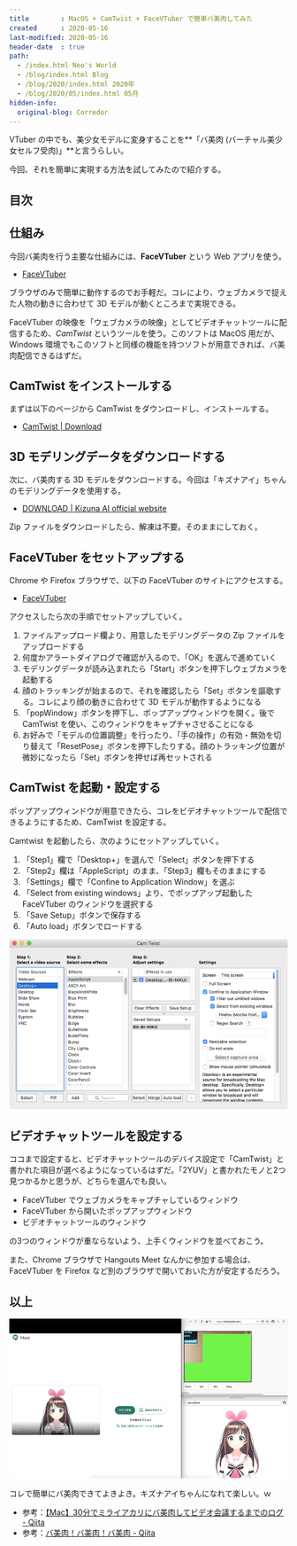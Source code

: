 ```yaml
---
title        : MacOS + CamTwist + FaceVTuber で簡単バ美肉してみた
created      : 2020-05-16
last-modified: 2020-05-16
header-date  : true
path:
  - /index.html Neo's World
  - /blog/index.html Blog
  - /blog/2020/index.html 2020年
  - /blog/2020/05/index.html 05月
hidden-info:
  original-blog: Corredor
---
```


VTuber の中でも、美少女モデルに変身することを**「バ美肉 (バーチャル美少女セルフ受肉)」**と言うらしい。

今回、それを簡単に実現する方法を試してみたので紹介する。

## 目次

## 仕組み

今回バ美肉を行う主要な仕組みには、**FaceVTuber** という Web アプリを使う。

- [FaceVTuber](https://facevtuber.com/)

ブラウザのみで簡単に動作するのでお手軽だ。コレにより、ウェブカメラで捉えた人物の動きに合わせて 3D モデルが動くところまで実現できる。

FaceVTuber の映像を「ウェブカメラの映像」としてビデオチャットツールに配信するため、_CamTwist_ というツールを使う。このソフトは MacOS 用だが、Windows 環境でもこのソフトと同様の機能を持つソフトが用意できれば、バ美肉配信できるはずだ。

## CamTwist をインストールする

まずは以下のページから CamTwist をダウンロードし、インストールする。

- [CamTwist | Download](http://camtwiststudio.com/download/)

## 3D モデリングデータをダウンロードする

次に、バ美肉する 3D モデルをダウンロードする。今回は「キズナアイ」ちゃんのモデリングデータを使用する。

- [DOWNLOAD | Kizuna AI official website](https://kizunaai.com/download/)

Zip ファイルをダウンロードしたら、解凍は不要。そのままにしておく。

## FaceVTuber をセットアップする

Chrome や Firefox ブラウザで、以下の FaceVTuber のサイトにアクセスする。

- [FaceVTuber](https://facevtuber.com/)

アクセスしたら次の手順でセットアップしていく。

1. ファイルアップロード欄より、用意したモデリングデータの Zip ファイルをアップロードする
2. 何度かアラートダイアログで確認が入るので、「OK」を選んで進めていく
3. モデリングデータが読み込まれたら「Start」ボタンを押下しウェブカメラを起動する
4. 顔のトラッキングが始まるので、それを確認したら「Set」ボタンを謳歌する。コレにより顔の動きに合わせて 3D モデルが動作するようになる
5. 「popWindow」ボタンを押下し、ポップアップウィンドウを開く。後で CamTwist を使い、このウィンドウをキャプチャさせることになる
6. お好みで「モデルの位置調整」を行ったり、「手の操作」の有効・無効を切り替えて「ResetPose」ボタンを押下したりする。顔のトラッキング位置が微妙になったら「Set」ボタンを押せば再セットされる

## CamTwist を起動・設定する

ポップアップウィンドウが用意できたら、コレをビデオチャットツールで配信できるようにするため、CamTwist を設定する。

Camtwist を起動したら、次のようにセットアップしていく。

1. 「Step1」欄で「Desktop+」を選んで「Select」ボタンを押下する
2. 「Step2」欄は「AppleScript」のまま、「Step3」欄もそのままにする
3. 「Settings」欄で「Confine to Application Window」を選ぶ
4. 「Select from existing windows」より、でポップアップ起動した FaceVTuber のウィンドウを選択する
5. 「Save Setup」ボタンで保存する
6. 「Auto load」ボタンでロードする

![CamTwist の設定](16-02-02.png)

## ビデオチャットツールを設定する

ココまで設定すると、ビデオチャットツールのデバイス設定で「CamTwist」と書かれた項目が選べるようになっているはずだ。「2YUV」と書かれたモノと2つ見つかるかと思うが、どちらを選んでも良い。

- FaceVTuber でウェブカメラをキャプチャしているウィンドウ
- FaceVTuber から開いたポップアップウィンドウ
- ビデオチャットツールのウィンドウ

の3つのウィンドウが重ならないよう、上手くウィンドウを並べておこう。

また、Chrome ブラウザで Hangouts Meet なんかに参加する場合は、FaceVTuber を Firefox など別のブラウザで開いておいた方が安定するだろう。

## 以上

![できた](16-02-01.png)

コレで簡単にバ美肉できてよきよき。キズナアイちゃんになれて楽しい。ｗ

- 参考：[【Mac】30分でミライアカリにバ美肉してビデオ会議するまでのログ - Qiita](https://qiita.com/tktktktk/items/a024b9df15efe7b36ad6)
- 参考：[バ美肉！バ美肉！バ美肉 - Qiita](https://qiita.com/eve1224/items/5d75d9e3fa506c04050e)
